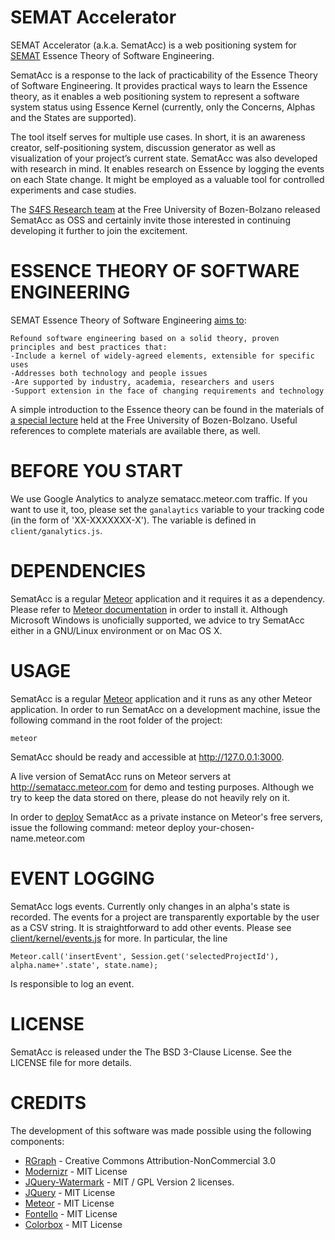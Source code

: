 SEMAT Accelerator
=================
SEMAT Accelerator (a.k.a. SematAcc) is a web positioning system for [SEMAT](http://semat.org) Essence Theory of Software Engineering.

SematAcc is a response to the lack of practicability of the Essence Theory of Software Engineering. It provides practical ways to learn the Essence theory, as it enables a web positioning system to represent a software system status using Essence Kernel (currently, only the Concerns, Alphas and the States are supported).

The tool itself serves for multiple use cases.
In short, it is an awareness creator, self-positioning system, discussion generator as well as visualization of your project’s current state.
SematAcc was also developed with research in mind. It enables research on Essence by logging the events on each State change.
It might be employed as a valuable tool for controlled experiments and case studies.

The [S4FS Research team](http://www.inf.unibz.it/s4fs/) at the Free University of Bozen-Bolzano released SematAcc as OSS and certainly invite those interested in continuing developing it further to join the excitement. 


ESSENCE THEORY OF SOFTWARE ENGINEERING
======================================
SEMAT Essence Theory of Software Engineering [aims to](http://semat.org/?page_id=2):

    Refound software engineering based on a solid theory, proven principles and best practices that:
    -Include a kernel of widely-agreed elements, extensible for specific uses
    -Addresses both technology and people issues
    -Are supported by industry, academia, researchers and users
    -Support extension in the face of changing requirements and technology

A simple introduction to the Essence theory can be found in the materials 
of [a special lecture](http://task3.cc/1328/special-lecture-on-semat-essence-of-software-engineering/) held at the Free University of Bozen-Bolzano. 
Useful references to complete materials are available there, as well.

BEFORE YOU START
================
We use Google Analytics to analyze sematacc.meteor.com traffic. 
If you want to use it, too, please set the `ganalaytics` variable to your tracking code (in the form of 'XX-XXXXXXX-X').
The variable is defined in `client/ganalytics.js`.

DEPENDENCIES
============
SematAcc is a regular [Meteor](http://meteor.com) application and it requires it as a dependency.
Please refer to [Meteor documentation](http://docs.meteor.com) in order to install it.
Although Microsoft Windows is unoficially supported, we advice to try SematAcc either in a GNU/Linux environment or on Mac OS X.

USAGE
=====
SematAcc is a regular [Meteor](http://meteor.com) application and it runs as any other Meteor application.
In order to run SematAcc on a development machine, issue the following command in the root folder of the project:

    meteor 

SematAcc should be ready and accessible at http://127.0.0.1:3000.

A live version of SematAcc runs on Meteor servers at http://sematacc.meteor.com for demo and testing purposes. 
Although we try to keep the data stored on there, please do not heavily rely on it.

In order to [deploy](http://docs.meteor.com/#deploying) SematAcc as a private instance on Meteor's free servers, issue the following command:
    meteor deploy your-chosen-name.meteor.com

EVENT LOGGING
=============
SematAcc logs events. Currently only changes in an alpha's state is recorded.
The events for a project are transparently exportable by the user as a CSV string.
It is straightforward to add other events. 
Please see [client/kernel/events.js](https://github.com/s4fs/sematacc/blob/master/client/kernel/events.js) for more.
In particular, the line

    Meteor.call('insertEvent', Session.get('selectedProjectId'), alpha.name+'.state', state.name);
    
Is responsible to log an event.

LICENSE
=======
SematAcc is released under the The BSD 3-Clause License. See the LICENSE file for more details.

CREDITS
================
The development of this software was made possible using the following components:

 - [RGraph](http://rgraph.net) - Creative Commons Attribution-NonCommercial 3.0
 - [Modernizr](http://modernizr.com) - MIT License
 - [JQuery-Watermark](http://jquery-watermark.googlecode.com) - MIT / GPL Version 2 licenses.
 - [JQuery](http://jquery.org) - MIT License
 - [Meteor](http://meteor.com) - MIT License
 - [Fontello](http://fontello.com) - MIT License
 - [Colorbox](http://www.jacklmoore.com/colorbox/) - MIT License

